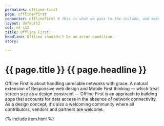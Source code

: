 ```yaml
---
permalink: offline-first
page: offline-first
connector: offlineFirst # this is what we pass to the include, and matches the strategy collection
layout: default2
col: m4 s12
title: Offline First!
headline: Offline shouldn't be an error condition.
story: 

---
```


# <span>{{ page.title }}</span> {{ page.headline }}

Offline First is about handling unreliable networks with grace. A natural extension of Responsive web design and Mobile First thinking &mdash; which treat
screen size as a design constraint &mdash; Offline First is an approach to building apps that accounts for data access in the absence of network connectivity. As a design concept, it's also a welcoming community where all contributors, vendors and partners are welcome.

{% include item.html %}